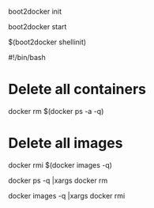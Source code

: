 boot2docker init

boot2docker start

$(boot2docker shellinit)

#!/bin/bash
# Delete all containers
docker rm $(docker ps -a -q)
# Delete all images
docker rmi $(docker images -q)

docker ps -q |xargs docker rm

docker images -q |xargs docker rmi
